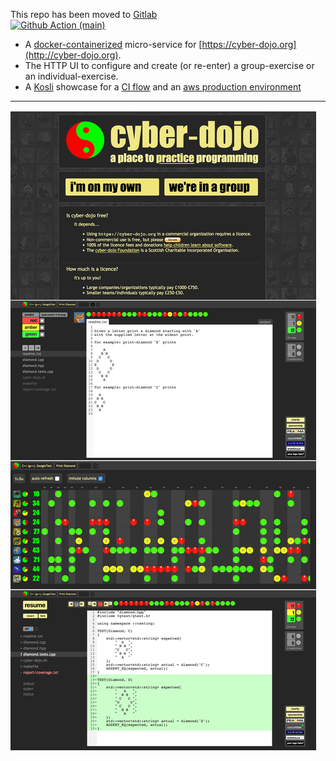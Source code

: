 This repo has been moved to [Gitlab](https://gitlab.com/cyber-dojo/creator)  
[![Github Action (main)](https://github.com/cyber-dojo/creator/actions/workflows/main.yml/badge.svg)](https://github.com/cyber-dojo/creator/actions)

- A [docker-containerized](https://registry.hub.docker.com/r/cyberdojo/creator) micro-service for [https://cyber-dojo.org](http://cyber-dojo.org).
- The HTTP UI to configure and create (or re-enter) a group-exercise or an individual-exercise.
- A [Kosli](https://www.kosli.com/) showcase for a [CI flow](https://app.kosli.com/cyber-dojo/flows/creator/artifacts/) and an [aws production environment](https://app.kosli.com/cyber-dojo/environments/aws-prod/snapshots/)

- - - -
![cyber-dojo.org home page](https://github.com/cyber-dojo/cyber-dojo/blob/master/shared/home_page_snapshot.png)
